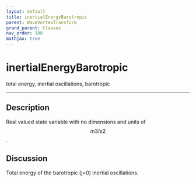 ```yaml
---
layout: default
title: inertialEnergyBarotropic
parent: WaveVortexTransform
grand_parent: Classes
nav_order: 100
mathjax: true
---
```


#  inertialEnergyBarotropic

total energy, inertial oscillations, barotropic


---

## Description
Real valued state variable with no dimensions and units of $$m3/s2$$.

## Discussion

Total energy of the barotropic (j=0) inertial oscillations.

